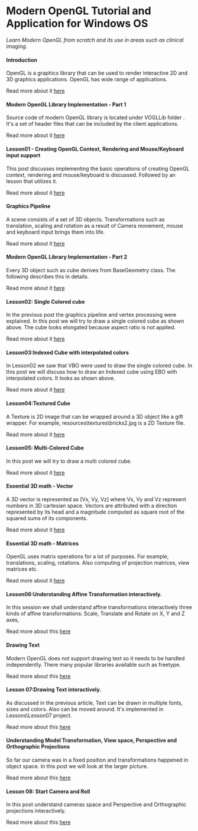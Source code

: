 # Modern OpenGL Tutorial and Application for Windows OS #

*Learn Modern OpenGL from scratch and its use in areas such as clinical imaging.*

#### Introduction ####

OpenGL is a graphics library  that can be used to render interactive 2D and 3D graphics applications.
OpenGL has wide range of applications.

Read more about it [here](https://modernopengl-vedavyasarao.blogspot.com/2022/06/introduction.html)

#### Modern OpenGL Library Implementation - Part 1  ####

Source code of modern OpenGL library is located under VOGLLib folder . It's a set of header files that can be included by the client applications. 

Read more about it [here](https://modernopengl-vedavyasarao.blogspot.com/2022/07/modern-opengl-library-implementation-1.html)

#### Lesson01 - Creating OpenGL Context, Rendering and Mouse/Keyboard input support ####

This post discusses  implementing the basic operations of creating OpenGL context, rendering and mouse/keyboard is discussed. Followed by an lesson that utilizes it.

Read more about it [here](https://modernopengl-vedavyasarao.blogspot.com/2022/07/example01-creating-opengl-context.html)

#### Graphics Pipeline ####

A scene consists of  a set of  3D objects. Transformations such as translation, scaling and rotation as a result of Camera movement, mouse and keyboard input brings them into life. 

Read more about it [here](https://modernopengl-vedavyasarao.blogspot.com/2022/07/lesson02-graphics-pipeline-vao-vbo.html)

#### Modern OpenGL Library Implementation - Part 2 ####

Every 3D object such as cube derives from BaseGeometry class. The following describes this in details.

Read more about it [here](https://modernopengl-vedavyasarao.blogspot.com/2022/07/modern-opengl-library-implementation.html)

#### Lesson02: Single Colored cube ####

In the previous post the graphics pipeline and vertex processing were explained. In this post we will try to draw a single colored cube as shown above. The cube looks elongated because aspect ratio is not applied.

Read more about it [here](https://modernopengl-vedavyasarao.blogspot.com/2022/07/lesson02-single-colored-cube.html)

#### Lesson03:Indexed Cube with interpolated colors ####

In Lesson02 we saw that VBO were used to draw the single colored cube. In this post we  will discuss how to draw an Indexed cube using EBO with interpolated colors. It looks as shown above.

Read more about it [here](https://modernopengl-vedavyasarao.blogspot.com/2022/07/lesson03indexed-cube-with-interpolated.html)

#### Lesson04:Textured Cube ####

A Texture is 2D image that can be wrapped around a 3D object like a gift wrapper. For example, resources\textures\bricks2.jpg is a 2D Texture file. 

Read more about it [here](https://modernopengl-vedavyasarao.blogspot.com/2022/07/lesson04textured-cube.html)

#### Lesson05: Multi-Colored Cube ####

In this post we will try to draw a multi colored cube.

Read more about it [here](https://modernopengl-vedavyasarao.blogspot.com/2022/07/lesson05colored-cube.html)

#### Essential 3D math - Vector ####

A 3D vector is represented as [Vx, Vy,  Vz] where  Vx, Vy and Vz represent numbers in 3D cartesian space. Vectors are attributed with a direction represented by its head  and a magnitude computed as square root of the squared sums of its components.

Read more about it [here](https://modernopengl-vedavyasarao.blogspot.com/2022/06/essential-3d-math.html)

#### Essential 3D math - Matrices ####

OpenGL uses matrix operations for a lot of purposes. For example, translations, scaling, rotations. Also computing of projection matrices, view matrices etc.

Read more about it [here](https://modernopengl-vedavyasarao.blogspot.com/2022/07/matrices.html)

#### Lesson06:Understanding Affine Transformation interactively. ####

In this session we shall understand affine transformations interactively three kinds of affine transformations: Scale, Translate and Rotate on X, Y and  Z axes,

Read more about this [here](https://modernopengl-vedavyasarao.blogspot.com/2022/07/lesson06understanding-affine.html)

#### Drawing Text ####

Modern OpenGL does not support drawing text so it needs to be handled independently. There many popular libraries available such as freetype.

Read more about this [here](https://modernopengl-vedavyasarao.blogspot.com/2022/07/drawing-text.html)

#### Lesson 07:Drawing Text interactively. ####

As discussed in the  previous article, Text can be drawn in multiple fonts, sizes and colors. Also can be moved around. It's implemented in Lessons\Lesson07 project.

Read more about this [here](https://modernopengl-vedavyasarao.blogspot.com/2022/08/lesson-07drawing-text-interactively.html)

#### Understanding Model Transformation, View space, Perspective and Orthographic Projections ####

So far our camera was in a fixed position and transformations happened in object space.  In this post we will  look at the larger picture.

Read more about this [here](https://modernopengl-vedavyasarao.blogspot.com/2022/07/projection.html)

#### Lesson 08: Start Camera and Roll ####

In this post understand cameras space and Perspective and Orthographic  projections interactively.

Read more about this [here](https://modernopengl-vedavyasarao.blogspot.com/2022/08/lesson-07-start-camera-and-roll.html)



